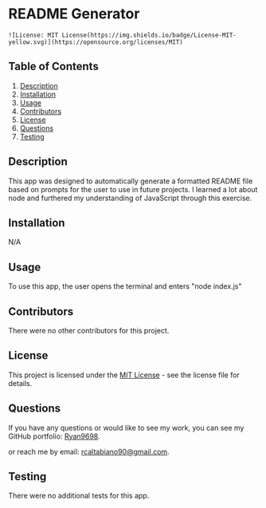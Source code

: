 # README Generator

    ![License: MIT License(https://img.shields.io/badge/License-MIT-yellow.svg)](https://opensource.org/licenses/MIT)

## Table of Contents

1. [Description](#description)
2. [Installation](#installation)
3. [Usage](#usage)
4. [Contributors](#contributors)
5. [License](#license)
6. [Questions](#questions)
7. [Testing](#testing)

## Description

This app was designed to automatically generate a formatted README file based on prompts for the user to use in future projects. I learned a lot about node and furthered my understanding of JavaScript through this exercise.

## Installation

N/A

## Usage

To use this app, the user opens the terminal and enters "node index.js"

## Contributors

There were no other contributors for this project.

## License

This project is licensed under the [MIT License](https://opensource.org/licenses/MIT) - see the license file for details.

## Questions

If you have any questions or would like to see my work, you can see my GitHub portfolio: [Ryan9698](https://github.com/Ryan9698).

or reach me by email: [rcaltabiano90@gmail.com](mailto:rcaltabiano90@gmail.com).

## Testing

There were no additional tests for this app.